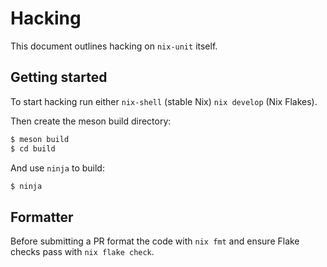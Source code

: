 # Hacking

This document outlines hacking on `nix-unit` itself.

## Getting started

To start hacking run either `nix-shell` (stable Nix) `nix develop` (Nix Flakes).

Then create the meson build directory:
``` sh
$ meson build
$ cd build
```

And use `ninja` to build:
``` sh
$ ninja
```
## Formatter

Before submitting a PR format the code with `nix fmt` and ensure Flake checks pass with `nix flake check`.
